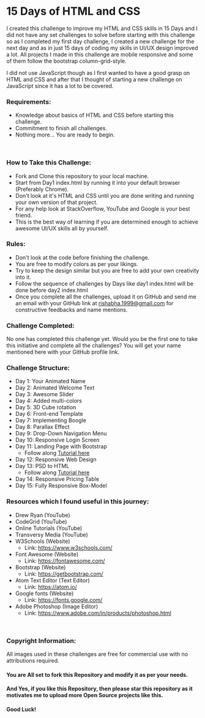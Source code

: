 # 15 Days of HTML and CSS
I created this challenge to improve my HTML and CSS skills in 15 Days and I did not have any set challenges to solve before starting with this challenge so as I completed my first day challenge, I created a new challenge for the next day and as in just 15 days of coding my skills in UI/UX design improved a lot. All projects I made in this challenge are mobile responsive and some of them follow the bootstrap column-grid-style.

I did not use JavaScript though as I first wanted to have a good grasp on HTML and CSS and after that I thought of starting a new challenge on JavaScript since it has a lot to be covered.

### Requirements:
* Knowledge about basics of HTML and CSS before starting this challenge.
* Commitment to finish all challenges.
* Nothing more... You are ready to begin.

<br>

### How to Take this Challenge:
* Fork and Clone this repository to your local machine.
* Start from Day1 index.html by running it into your default browser (Preferably Chrome).
* Don't look at it's HTML and CSS until you are done writing and running your own version of that project.
* For any help look at StackOverflow, YouTube and Google is your best friend.
* This is the best way of learning if you are determined enough to achieve awesome UI/UX skills all by yourself.

### Rules:
* Don't look at the code before finishing the challenge.
* You are free to modify colors as per your likings.
* Try to keep the design similar but you are free to add your own creativity into it.
* Follow the sequence of challenges by Days like day1 index.html will be done before day2 index.html
* Once you complete all the challenges, upload it on GitHub and send me an email with your GitHub link at rishabha.1999@gmail.com for constructive feedbacks and name mentions.

### Challenge Completed:
No one has completed this challenge yet. Would you be the first one to take this initiative and complete all the challenges?
You will get your name mentioned here with your GitHub profile link.

### Challenge Structure:
* Day 1: Your Animated Name
* Day 2: Animated Welcome Text
* Day 3: Awesome Slider
* Day 4: Added multi-colors
* Day 5: 3D Cube rotation
* Day 6: Front-end Template
* Day 7: Implementing Boogle
* Day 8: Parallax Effect
* Day 9: Drop-Down Navigation Menu
* Day 10: Responsive Login Screen
* Day 11: Landing Page with Bootstrap<br>
  * Follow along [Tutorial here](https://youtu.be/Zn64_IVLO88)
* Day 12: Responsive Web Design
* Day 13: PSD to HTML<br>
  * Follow along [Tutorial here](https://thesiteslinger.com/blog/tutorial-how-to-code-your-psd-into-a-html-css-layout)
* Day 14: Responsive Pricing Table
* Day 15: Fully Responsive Box-Model

### Resources which I found useful in this journey:
* Drew Ryan (YouTube)
* CodeGrid (YouTube)
* Online Tutorials (YouTube)
* Transversy Media (YouTube)
* W3Schools (Website)<br>
  * Link: https://www.w3schools.com/
* Font Awesome (Website)<br>
  * Link: https://fontawesome.com/
* Bootstrap (Website)<br>
  * Link: https://getbootstrap.com/
* Atom Text Editor (Text Editor)<br>
  * Link: https://atom.io/
* Google fonts (Website)<br>
  * Link: https://fonts.google.com/
* Adobe Photoshop (Image Editor)<br>
  * Link: https://www.adobe.com/in/products/photoshop.html

<br>

### Copyright Information:
All images used in these challenges are free for commercial use with no attributions required.
#### You are All set to fork this Repository and modify it as per your needs.

#### And Yes, if you like this Repository, then please star this repository as it motivates me to upload more Open Source projects like this.

#### Good Luck!
